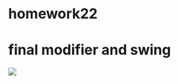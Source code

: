 # homework22
# final modifier and swing

![](https://www.google.com/url?sa=i&url=https%3A%2F%2Fzen.yandex.ru%2Fmedia%2Fid%2F5e7efb417566463e931f13b9%2Fcitaty-volka-5e7efde2af00697c4d210bf3&psig=AOvVaw0unPmg9DP8Aj4fPYGQdU0n&ust=1607971013560000&source=images&cd=vfe&ved=0CAIQjRxqFwoTCIjEhtHNy-0CFQAAAAAdAAAAABAM)
